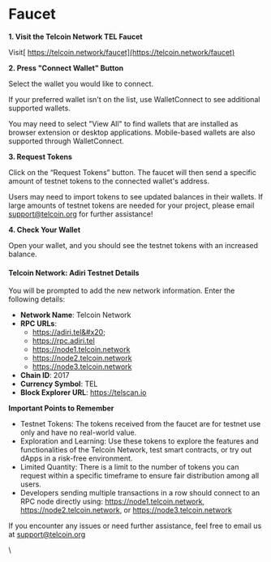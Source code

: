 # Faucet

**1. Visit the Telcoin Network TEL Faucet**

Visit[ https://telcoin.network/faucet](https://telcoin.network/faucet)

**2. Press "Connect Wallet" Button**

Select the wallet you would like to connect.

If your preferred wallet isn't on the list, use WalletConnect to see additional supported wallets.

You may need to select "View All" to find wallets that are installed as browser extension or desktop applications. Mobile-based wallets are also supported through WalletConnect.

**3. Request Tokens**

Click on the “Request Tokens” button. The faucet will then send a specific amount of testnet tokens to the connected wallet's address.

Users may need to import tokens to see updated balances in their wallets. If large amounts of testnet tokens are needed for your project, please email support@telcoin.org for further assistance!

**4. Check Your Wallet**

Open your wallet, and you should see the testnet tokens with an increased balance.

#### **Telcoin Network: Adiri Testnet Details**

You will be prompted to add the new network information. Enter the following details:

* **Network Name**: Telcoin Network
* **RPC URLs**:&#x20;
  * https://adiri.tel&#x20;
  * https://rpc.adiri.tel
  * https://node1.telcoin.network
  * https://node2.telcoin.network
  * https://node3.telcoin.network
* **Chain ID**: 2017
* **Currency Symbol**: TEL
* **Block Explorer URL**: https://telscan.io

**Important Points to Remember**

* Testnet Tokens: The tokens received from the faucet are for testnet use only and have no real-world value.
* Exploration and Learning: Use these tokens to explore the features and functionalities of the Telcoin Network, test smart contracts, or try out dApps in a risk-free environment.
* Limited Quantity: There is a limit to the number of tokens you can request within a specific timeframe to ensure fair distribution among all users.
* Developers sending multiple transactions in a row should connect to an RPC node directly using: https://node1.telcoin.network, https://node2.telcoin.network, or https://node3.telcoin.network

If you encounter any issues or need further assistance, feel free to email us at support@telcoin.org

\
